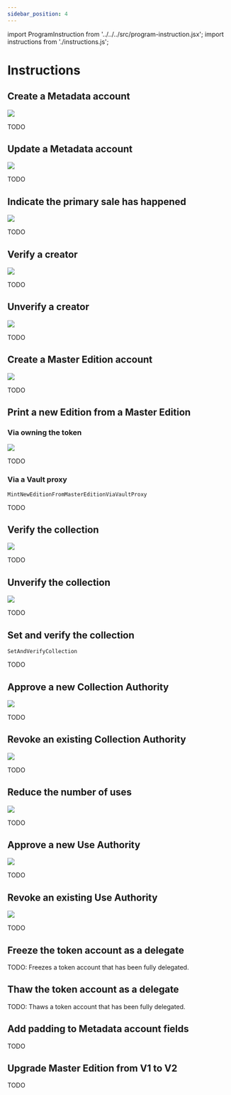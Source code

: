 ```yaml
---
sidebar_position: 4
---
```


import ProgramInstruction from '../../../src/program-instruction.jsx';
import instructions from './instructions.js';

# Instructions

## Create a Metadata account

<ProgramInstruction instruction={instructions.CreateMetadataAccountV2}>

![](./assets/Token-Metadata-Instruction-Create-Metadata.png)

TODO

</ProgramInstruction>

## Update a Metadata account

<ProgramInstruction instruction={instructions.UpdateMetadataAccountV2}>

![](./assets/Token-Metadata-Instruction-Update-Metadata.png)

TODO

</ProgramInstruction>

## Indicate the primary sale has happened

<ProgramInstruction instruction={instructions.UpdatePrimarySaleHappenedViaToken}>

![](./assets/Token-Metadata-Instruction-Update-Primary-Sale-Flag.png)

TODO

</ProgramInstruction>

## Verify a creator

<ProgramInstruction instruction={instructions.SignMetadata}>

![](./assets/Token-Metadata-Instruction-Verify-Creators.png)

TODO

</ProgramInstruction>

## Unverify a creator

<ProgramInstruction instruction={instructions.RemoveCreatorVerification}>

![](./assets/Token-Metadata-Instruction-Verify-Creators.png)

TODO

</ProgramInstruction>

## Create a Master Edition account

<ProgramInstruction instruction={instructions.CreateMasterEditionV3}>

![](./assets/Token-Metadata-Instruction-Create-Master-Edition.png)

TODO

</ProgramInstruction>

## Print a new Edition from a Master Edition

### Via owning the token

<ProgramInstruction instruction={instructions.MintNewEditionFromMasterEditionViaToken}>

![](./assets/Token-Metadata-Instruction-Mint-New-Edition.png)

TODO

</ProgramInstruction>

### Via a Vault proxy

`MintNewEditionFromMasterEditionViaVaultProxy`

TODO

## Verify the collection

<ProgramInstruction instruction={instructions.VerifyCollection}>

![](./assets/Token-Metadata-Instruction-Verify-Collection.png)

TODO

</ProgramInstruction>

## Unverify the collection

<ProgramInstruction instruction={instructions.UnverifyCollection}>

![](./assets/Token-Metadata-Instruction-Verify-Collection.png)

TODO

</ProgramInstruction>

## Set and verify the collection

`SetAndVerifyCollection`

TODO

## Approve a new Collection Authority

<ProgramInstruction instruction={instructions.ApproveCollectionAuthority}>

![](./assets/Token-Metadata-Instruction-Approve-Collection-Authority.png)

TODO

</ProgramInstruction>

## Revoke an existing Collection Authority

<ProgramInstruction instruction={instructions.RevokeCollectionAuthority}>

![](./assets/Token-Metadata-Instruction-Revoke-Collection-Authority.png)

TODO

</ProgramInstruction>

## Reduce the number of uses

<ProgramInstruction instruction={instructions.Utilize}>

![](./assets/Token-Metadata-Instruction-Utilize.png)

TODO

</ProgramInstruction>

## Approve a new Use Authority

<ProgramInstruction instruction={instructions.ApproveUseAuthority}>

![](./assets/Token-Metadata-Instruction-Approve-Use-Authority.png)

TODO

</ProgramInstruction>

## Revoke an existing Use Authority

<ProgramInstruction instruction={instructions.RevokeUseAuthority}>

![](./assets/Token-Metadata-Instruction-Revoke-Use-Authority.png)

TODO

</ProgramInstruction>

## Freeze the token account as a delegate

<ProgramInstruction instruction={instructions.FreezeDelegatedAccount}>

TODO: Freezes a token account that has been fully delegated.

</ProgramInstruction>

## Thaw the token account as a delegate

<ProgramInstruction instruction={instructions.ThawDelegatedAccount}>

TODO: Thaws a token account that has been fully delegated.

</ProgramInstruction>

## Add padding to Metadata account fields

<ProgramInstruction instruction={instructions.PuffMetadata}>

TODO

</ProgramInstruction>

## Upgrade Master Edition from V1 to V2

<ProgramInstruction instruction={instructions.ConvertMasterEditionV1ToV2}>

TODO

</ProgramInstruction>
